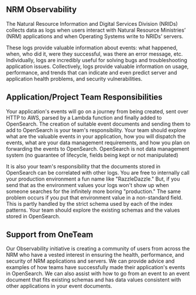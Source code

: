 ## NRM Observability

The Natural Resource Information and Digital Services Division (NRIDs) collects data as logs when users interact with Natural Resource Ministries’ (NRM) applications and when Operating Systems write to NRIDs’ servers.

These logs provide valuable information about events: what happened, when, who did it, were they successful, was there an error message, etc. Individually, logs are incredibly useful for solving bugs and troubleshooting application issues. Collectively, logs provide valuable information on usage, performance, and trends that can indicate and even predict server and application health problems, and security vulnerabilities. 

## Application/Project Team Responsibilities

Your application's events will go on a journey from being created, sent over HTTP to AWS, parsed by a Lambda function and finally added to OpenSearch. The creation of suitable event documents and sending them to add to OpenSearch is your team's responsibility. Your team should explore what are the valuable events in your application, how you will dispatch the events, what are your data management requirements, and how you plan on forwarding the events to OpenSearch. OpenSearch is not data management system (no guarantee of lifecycle, fields being kept or not manipulated)

It is also your team's responsibility that the documents stored in OpenSearch can be correlated with other logs. You are free to internally call your production environment a fun name like "RazzleDazzle." But, if you send that as the environment values your logs won't show up when someone searches for the infinitely more boring "production." The same problem occurs if you put that environment value in a non-standard field. This is partly handled by the strict schema used by each of the index patterns. Your team should explore the existing schemas and the values stored in OpenSearch.

## Support from OneTeam
Our Observability initiative is creating a community of users from across the NRM who have a vested interest in ensuring the health, performance, and security of NRM applications and servers. We can provide advice and examples of how teams have successfully made their application's events in OpenSearch. We can also assist with how to go from an event to an event document that fits existing schemas and has data values consistent with other applications in your event documents.
